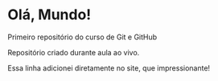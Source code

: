 # Olá, Mundo!
 Primeiro repositório do curso de Git e GitHub

 Repositório criado durante aula ao vivo.
 
 Essa linha adicionei diretamente no site, que impressionante!
